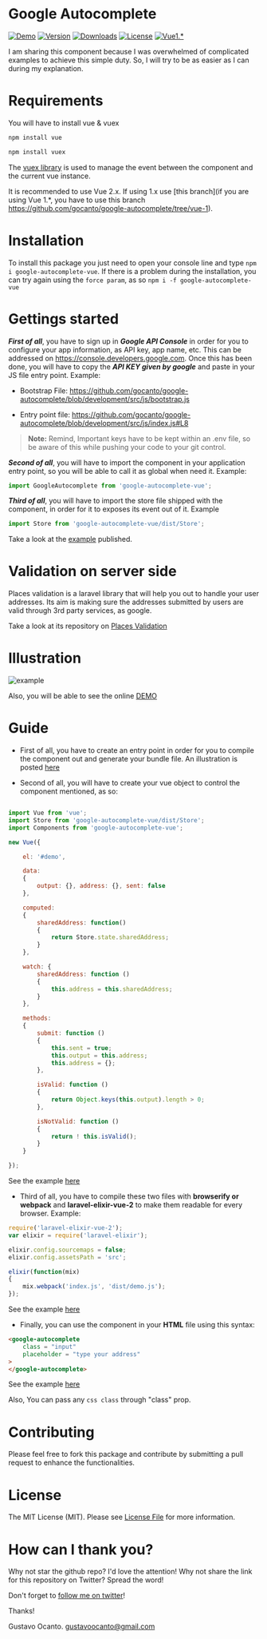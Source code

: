 # Google Autocomplete

<a href="https://gocanto.github.io/google-autocomplete/"><img src="https://img.shields.io/badge/online-demo-green.svg" alt="Demo"></a>
<a href="https://www.npmjs.com/package/google-autocomplete-vue"><img src="https://img.shields.io/npm/v/google-autocomplete-vue.svg" alt="Version"></a>
<a href="https://www.npmjs.com/package/google-autocomplete-vue"><img src="https://img.shields.io/npm/dt/google-autocomplete-vue.svg" alt="Downloads"></a>
<a href="https://github.com/gocanto/google-autocomplete/blob/master/LICENSE.md"><img src="https://img.shields.io/npm/l/easiest-js-validator.svg" alt="License"></a>
<a href="https://github.com/gocanto/google-autocomplete/tree/vue-1"><img src="https://img.shields.io/badge/Vue%201.*-passed-orange.svg" alt="Vue1.*"></a>


I am sharing this component because I was overwhelmed of complicated examples to achieve this simple duty. So, I will try to be as easier as I can during my explanation.

# Requirements
You will have to install vue & vuex

```js
npm install vue
```

```js
npm install vuex
```

The <a href="http://vuex.vuejs.org/en/intro.html" target="_blank">vuex library</a> is used to manage the event between the component and the current vue instance.

It is recommended to use Vue 2.x. If using 1.x use [this branch](if you are using Vue 1.*, you have to use this branch https://github.com/gocanto/google-autocomplete/tree/vue-1).


# Installation
To install this package you just need to open your console line and type ```npm i google-autocomplete-vue```. If there is a problem during the installation, you can try again using the ```force param```, as so ```npm i -f google-autocomplete-vue```


# Gettings started

***First of all***, you have to sign up in ***Google API Console*** in order for you to configure your app information, as API key, app name, etc. This can be addressed on <a href="https://console.developers.google.com">https://console.developers.google.com</a>. Once this has been done, you will have to copy the ***API KEY given by google*** and paste in your JS file entry point. Example: 

- Bootstrap File: <a href="https://github.com/gocanto/google-autocomplete/blob/development/src/js/bootstrap.js">https://github.com/gocanto/google-autocomplete/blob/development/src/js/bootstrap.js</a>

- Entry point file: <a href="https://github.com/gocanto/google-autocomplete/blob/development/src/js/index.js#L8">https://github.com/gocanto/google-autocomplete/blob/development/src/js/index.js#L8</a>

> **Note:** Remind, Important keys have to be kept within an .env file, so be aware of this while pushing your code to your git control. 


***Second of all***, you will have to import the component in your application entry point, so you will be able to call it as global when need it. Example:

```js
import GoogleAutocomplete from 'google-autocomplete-vue';
```

***Third of all***, you will have to import the store file shipped with the component, in order for it to exposes its event out of it. Example

```js
import Store from 'google-autocomplete-vue/dist/Store';
```

Take a look at the <a href="https://github.com/gocanto/google-autocomplete/blob/master/src/js/index.js#L8-L9" target="_blank">example</a> published.


# Validation on server side

Places validation is a laravel library that will help you out to handle your user addresses. Its aim is making sure the addresses submitted by users are valid through 3rd party services, as google.

Take a look at its repository on <a href="https://github.com/gocanto/places-validation"> Places Validation </a>


# Illustration

![example](https://github.com/gocanto/google-autocomplete/blob/master/src/images/example.gif)


Also, you will be able to see the online <a href="https://gocanto.github.io/google-autocomplete/" target="_blank">DEMO</a>


# Guide

* First of all, you have to create an entry point in order for you to compile the component out and generate your bundle file. An illustration is posted <a href="https://github.com/gocanto/google-autocomplete/blob/master/src/js/demo.js" target="_blank">here</a>


* Second of all, you will have to create your vue object to control the component mentioned, as so:

```javascript

import Vue from 'vue';
import Store from 'google-autocomplete-vue/dist/Store';
import Components from 'google-autocomplete-vue';

new Vue({

    el: '#demo',

    data:
    {
        output: {}, address: {}, sent: false
    },

    computed:
    {
        sharedAddress: function()
        {
            return Store.state.sharedAddress;
        }
    },

    watch: {
        sharedAddress: function ()
        {
            this.address = this.sharedAddress;
        }
    },

    methods:
    {
        submit: function ()
        {
            this.sent = true;
            this.output = this.address;
            this.address = {};
        },

        isValid: function ()
        {
            return Object.keys(this.output).length > 0;
        },

        isNotValid: function ()
        {
            return ! this.isValid();
        }
    }

});

```

See the example <a href="https://github.com/gocanto/google-autocomplete/blob/master/src/js/index.js" target="_blank">here</a>


* Third of all, you have to compile these two files with **browserify or webpack** and **laravel-elixir-vue-2** to make them readable for every browser. Example:

```javascript
require('laravel-elixir-vue-2');
var elixir = require('laravel-elixir');

elixir.config.sourcemaps = false;
elixir.config.assetsPath = 'src';

elixir(function(mix)
{
    mix.webpack('index.js', 'dist/demo.js');
});
```

See the example <a href="https://github.com/gocanto/google-autocomplete/blob/master/gulpfile.js#L10" target="_blank">here</a>


* Finally, you can use the component in your **HTML** file using this syntax:

```HTML
<google-autocomplete
    class = "input"
    placeholder = "type your address"
>
</google-autocomplete>
```

See the example <a href="https://github.com/gocanto/google-autocomplete/blob/master/demo/index.html#L50-L54" target="_blank">here</a>


Also, You can pass any ```css class``` through "class" prop.


# Contributing

Please feel free to fork this package and contribute by submitting a pull request to enhance the functionalities.


# License

The MIT License (MIT). Please see [License File](LICENSE.md) for more information.


# How can I thank you?
Why not star the github repo? I'd love the attention! Why not share the link for this repository on Twitter? Spread the word!


Don't forget to [follow me on twitter](https://twitter.com/gocanto)!

Thanks!

Gustavo Ocanto.
gustavoocanto@gmail.com
